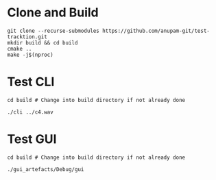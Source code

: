 # Clone and Build
```
git clone --recurse-submodules https://github.com/anupam-git/test-tracktion.git
mkdir build && cd build
cmake ..
make -j$(nproc)
```

# Test CLI
```
cd build # Change into build directory if not already done

./cli ../c4.wav
```

# Test GUI
```
cd build # Change into build directory if not already done

./gui_artefacts/Debug/gui
```